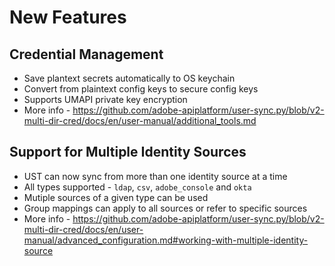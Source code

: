 # New Features

## Credential Management

* Save plantext secrets automatically to OS keychain
* Convert from plaintext config keys to secure config keys
* Supports UMAPI private key encryption
* More info - https://github.com/adobe-apiplatform/user-sync.py/blob/v2-multi-dir-cred/docs/en/user-manual/additional_tools.md

## Support for Multiple Identity Sources

* UST can now sync from more than one identity source at a time
* All types supported - `ldap`, `csv`, `adobe_console` and `okta`
* Mutiple sources of a given type can be used
* Group mappings can apply to all sources or refer to specific sources
* More info - https://github.com/adobe-apiplatform/user-sync.py/blob/v2-multi-dir-cred/docs/en/user-manual/advanced_configuration.md#working-with-multiple-identity-source
